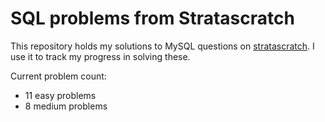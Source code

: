 # SQL problems from Stratascratch

This repository holds my solutions to MySQL questions on [stratascratch](https://www.stratascratch.com/). I use it to track my progress in solving these.

Current problem count:
- 11 easy problems
- 8 medium problems
